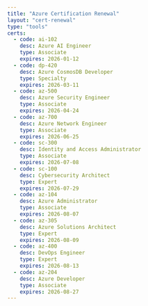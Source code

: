 ```yaml
---
title: "Azure Certification Renewal"
layout: "cert-renewal"
type: "tools"
certs:
  - code: ai-102
    desc: Azure AI Engineer
    type: Associate
    expires: 2026-01-12
  - code: dp-420
    desc: Azure CosmosDB Developer
    type: Specialty
    expires: 2026-03-11
  - code: az-500
    desc: Azure Security Engineer
    type: Associate
    expires: 2026-04-24
  - code: az-700
    desc: Azure Network Engineer
    type: Associate
    expires: 2026-06-25
  - code: sc-300
    desc: Identity and Access Administrator
    type: Associate
    expires: 2026-07-08
  - code: sc-100
    desc: Cybersecurity Architect
    type: Expert
    expires: 2026-07-29
  - code: az-104
    desc: Azure Administrator
    type: Associate
    expires: 2026-08-07
  - code: az-305
    desc: Azure Solutions Architect
    type: Expert
    expires: 2026-08-09
  - code: az-400
    desc: DevOps Engineer
    type: Expert
    expires: 2026-08-13
  - code: az-204
    desc: Azure Developer
    type: Associate
    expires: 2026-08-27
---
```

